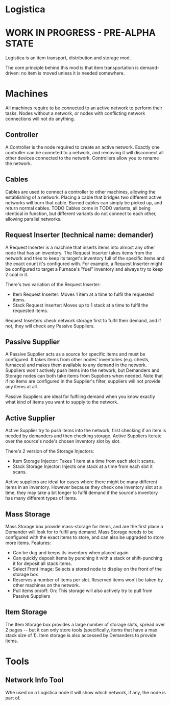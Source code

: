 # Logistica
# WORK IN PROGRESS - PRE-ALPHA STATE

Logistica is an item transport, distribution and storage mod.

The core principle behind this mod is that item transportation is demand-driven: no item is moved unless it is needed somewhere.

# Machines

All machines require to be connected to an active network to perform their tasks. Nodes without a network, or nodes with conflicting network connections will not do anything.

## Controller
A Controller is the node required to create an active network. Exactly one controller can be conneted to a network, and removing it will disconnect all other devices connected to the network. Controllers allow you to rename the network.

## Cables
Cables are used to connect a controller to other machines, allowing the establishing of a network. Placing a cable that bridges two different active networks will burn that cable. Burned cables can simply be picked up, and return normal cables. TODO Cables come in TODO variants, all being identical in function, but different variants do not connect to each other, allowing parallel networks.

## Request Inserter (technical name: demander)
A Request Inserter is a machine that inserts items into almost any other node that has an inventory. The Request Inserter takes items from the network and tries to keep its target's inventory full of the specific items and the exact count it's configured with. For example, a Request Inserter might be configured to target a Furnace's "fuel" inventory and always try to keep 2 coal in it.

There's two variation of the Request Inserter:
- Item Request Inserter: Moves 1 item at a time to fulfil the requested items.
- Stack Request Inserter: Moves up to 1 stack at a time to fulfil the requested items.

Request Inserters check network storage first to fulfil their demand, and if not, they will check any Passive Suppliers.

## Passive Supplier
A Passive Supplier acts as a source for specific items and must be configured. It takes items from other nodes' inventories (e.g. chests, furnaces) and makes them available to any demand in the network. Suppliers won't actively push items into the network, but Demanders and Storage nodes can both take items from Suppliers when needed. Note that if no items are configured in the Supplier's filter, suppliers will not provide any items at all.

Passive Suppliers are ideal for fulfiling demand when you know exactly what kind of items you want to supply to the network.

## Active Supplier
Active Supplier try to push items into the network, first checking if an item is needed by demanders and then checking storage. Active Suppliers iterate over the source's node's chosen inventory slot by slot.

There's 2 version of the Storage Injectors:
- Item Storage Injector: Takes 1 item at a time from each slot it scans.
- Stack Storage Injector: Injects one stack at a time from each slot it scans.

Active suppliers are ideal for cases where there might be many different items in an inventory. However because they check one inventory slot at a time, they may take a bit longer to fulfil demand if the source's inventory has many different types of items.

## Mass Storage
Mass Storage box provide mass-storage for items, and are the first place a Demander will look for to fulfil any demand. Mass Storage needs to be configured with the exact items to store, and can also be upgraded to store more items.
Features:
- Can be dug and keeps its inventory when placed again
- Can quickly deposit items by punching it with a stack or shift-punching it for deposit all stack items.
- Select Front Image: Selects a stored node to display on the front of the storage box
- Reserves a number of items per slot. Reserved items won't be taken by other machines on the network.
- Pull items on/off: On: This storage will also actively try to pull from Passive Suppliers

## Item Storage
The Item Storage box provides a large number of storage slots, spread over 2 pages -- but it can only store tools (specifically, items that have a max stack size of 1). Item storage is also accessed by Demanders to provide items.

# Tools

## Network Info Tool
Whe used on a Logistica node it will show which network, if any, the node is part of.